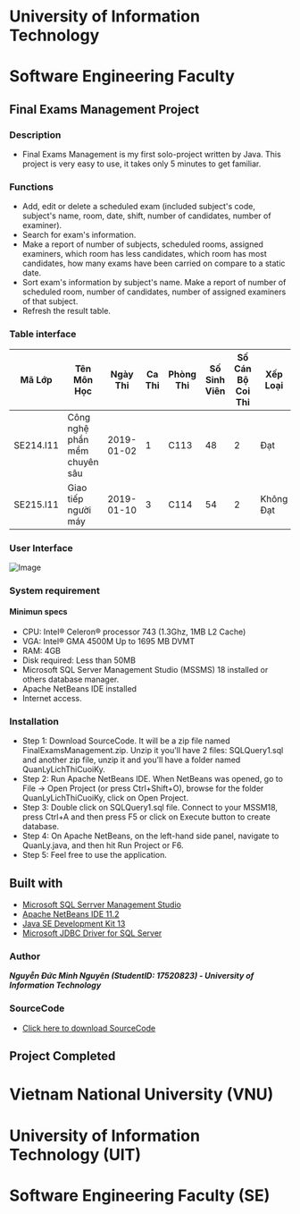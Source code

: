 # University of Information Technology
# Software Engineering Faculty
## Final Exams Management Project

### Description
- Final Exams Management is my first solo-project written by Java. This project is very easy to use, it takes only 5 minutes to get familiar.

### Functions
- Add, edit or delete a scheduled exam (included subject's code, subject's name, room, date, shift, number of candidates, number of examiner).
- Search for exam's information.
- Make a report of number of subjects, scheduled rooms, assigned examiners, which room has less candidates, which room has most candidates, how many exams have been carried on compare to a static date.
- Sort exam's information by subject's name. Make a report of number of scheduled room, number of candidates, number of assigned examiners of that subject.
- Refresh the result table.

### Table interface
| Mã Lớp | Tên Môn Học | Ngày Thi | Ca Thi | Phòng Thi | Số Sinh Viên | Số Cán Bộ Coi Thi | Xếp Loại |
| - | - | - | - | - | - | - | - |
| SE214.I11 | Công nghệ phần mềm chuyên sâu | 2019-01-02 | 1 | C113 | 48 | 2 | Đạt |
| SE215.I11 | Giao tiếp người máy | 2019-01-10 | 3 | C114 | 54 | 2 | Không Đạt |

### User Interface
![Image](https://i.imgur.com/SlSU5L8.png)

### System requirement
#### Minimun specs
- CPU: Intel® Celeron® processor 743 (1.3Ghz, 1MB L2 Cache)
- VGA: Intel® GMA 4500M Up to 1695 MB DVMT
- RAM: 4GB
- Disk required: Less than 50MB
- Microsoft SQL Server Management Studio (MSSMS) 18 installed or others database manager.
- Apache NetBeans IDE installed
- Internet access.

### Installation
- Step 1: Download SourceCode. It will be a zip file named FinalExamsManagement.zip. Unzip it you'll have 2 files: SQLQuery1.sql and another zip file, unzip it and you'll have a folder named QuanLyLichThiCuoiKy.
- Step 2: Run Apache NetBeans IDE. When NetBeans was opened, go to File -> Open Project (or press Ctrl+Shift+O), browse for the folder QuanLyLichThiCuoiKy, click on Open Project.
- Step 3: Double click on SQLQuery1.sql file. Connect to your MSSM18, press Ctrl+A and then press F5 or click on Execute button to create database.
- Step 4: On Apache NetBeans, on the left-hand side panel, navigate to QuanLy.java, and then hit Run Project or F6.
- Step 5: Feel free to use the application.

## Built with
- [Microsoft SQL Serrver Management Studio](https://www.microsoft.com/en-us/sql-server/sql-server-downloads)
- [Apache NetBeans IDE 11.2](https://netbeans.apache.org/download/nb112/nb112.html)
- [Java SE Development Kit 13](https://www.oracle.com/technetwork/java/javase/downloads/jdk13-downloads-5672538.html)
- [Microsoft JDBC Driver for SQL Server](https://www.microsoft.com/en-us/download/details.aspx?id=58505)

### Author
***Nguyễn Đức Minh Nguyên (StudentID: 17520823) - University of Information Technology***

### SourceCode
- [Click here to download SourceCode](https://drive.google.com/file/d/1ZnKMp129ofz_tXNTVEKF5V5SJKjCJx7s/view?usp=sharing)

## Project Completed

# Vietnam National University (VNU)
# University of Information Technology (UIT)
# Software Engineering Faculty (SE)

